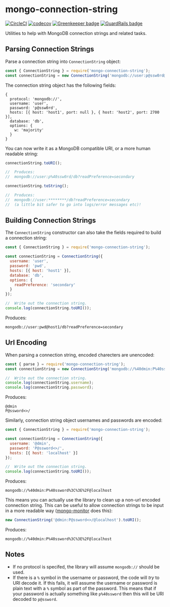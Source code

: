 # mongo-connection-string

[![CircleCI](https://circleci.com/gh/dwmkerr/mongo-connection-string.svg?style=shield)](https://circleci.com/gh/dwmkerr/mongo-connection-string) [![codecov](https://codecov.io/gh/dwmkerr/mongo-connection-string/branch/master/graph/badge.svg)](https://codecov.io/gh/dwmkerr/mongo-connection-string) [![Greenkeeper badge](https://badges.greenkeeper.io/dwmkerr/mongo-connection-string.svg)](https://greenkeeper.io/) [![GuardRails badge](https://badges.guardrails.io/dwmkerr/mongo-connection-string.svg?token=569f2cc38a148f785f3a38ef0bcf5f5964995d7ca625abfad9956b14bd06ad96&provider=github)](https://dashboard.guardrails.io/default/gh/dwmkerr/mongo-connection-string)

Utilities to help with MongoDB connection strings and related tasks.

## Parsing Connection Strings

Parse a connection string into `ConnectionString` object:

```js
const { ConnectionString } = require('mongo-connection-string');
const connectionString = new ConnectionString('mongodb://user:p@ssw0rd@host1,host2:2700/db?w=majority');
```

The connection string object has the following fields:

```
{
  protocol: 'mongodb://',
  username: 'user',
  password: 'p@ssw0rd',
  hosts: [{ host: 'host1', port: null }, { host: 'host2', port: 2700 }],
  database: 'db',
  options: {
    w: 'majority'
  }
}
```

You can now write it as a MongoDB compatible URI, or a more human readable string:

```js
connectionString.toURI();

//  Produces:
//  mongodb://user:p%40ssw0rd/db?readPreference=secondary

connectionString.toString();

//  Produces:
//  mongodb://user:********/db?readPreference=secondary
//  (a little bit safer to go into logs/error messages etc)!
```

## Building Connection Strings

The `ConnectionString` constructor can also take the fields required to build a
connection string:

```js
const { ConnectionString } = require('mongo-connection-string');

const connectionString = ConnectionString({
  username: 'user',
  password: 'pwd',
  hosts: [{ host: 'host1' }],
  database: 'db',
  options: {
    readPreference: 'secondary'
  }
});

//  Write out the connection string.
console.log(connectionString.toURI());
```

Produces:

```
mongodb://user:pwd@host1/db?readPreference=secondary
```

## Url Encoding

When parsing a connection string, encoded charecters are unencoded:

```js
const { parse } = require('mongo-connection-string');
const connectionString = new ConnectionString('mongodb://%40dmin:P%40ssword%3C%3E%2F@host1,host2:2700/db?w=majority');

//  Write out the connection string.
console.log(connectionString.username);
console.log(connectionString.password);
```

Produces:

```
@dmin
P@ssword<>/
```

Similarly, connection string object usernames and passwords are encoded:

```js
const { ConnectionString } = require('mongo-connection-string');

const connectionString = ConnectionString({
  username: '@dmin',
  password: 'P@ssword<>/',
  hosts: [{ host: 'localhost' }]
});

//  Write out the connection string.
console.log(connectionString.toURI());
```

Produces:

```
mongodb://%40dmin:P%40ssword%3C%3E%2F@localhost
```

This means you can actually use the library to clean up a non-url encoded connection string. This can be useful to allow connection strings to be input in a more readable way ([mongo-monitor](https://github.com/mongo-monitor) does this):

```js
new ConnectionString('@dmin:P@ssword<>/@localhost').toURI();
```

Produces:

```
mongodb://%40dmin:P%40ssword%3C%3E%2F@localhost
```

## Notes

- If no protocol is specifed, the library will assume `mongodb://` should be used.
- If there is a `%` symbol in the username or password, the code will *try* to URI decode it. If this fails, it will assume the username or password is plain text with a `%` symbol as part of the password. This means that if your password is actually something like `p%40ssword` then this will be URI decoded to `p@ssword`.
